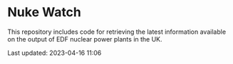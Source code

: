 # Nuke Watch

This repository includes code for retrieving the latest information available on the output of EDF nuclear power plants in the UK.

Last updated: 2023-04-16 11:06